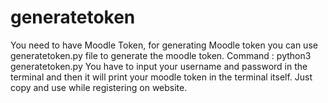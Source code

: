 # generatetoken

You need to have Moodle Token, for generating Moodle token you can use generatetoken.py file to generate the moodle token.
Command : python3 generatetoken.py
You have to input your username and password in the terminal and then it will print your moodle token in the terminal itself. Just copy and use while registering on website.
